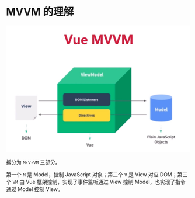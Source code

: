 # MVVM 的理解

![MVVM理解](./images/mvvm.png)

拆分为 `M-V-VM` 三部分。

第一个 `M` 是 Model，控制 JavaScript 对象；第二个 `V` 是 View 对应 DOM；第三个 `VM` 由 Vue 框架控制，实现了事件监听通过 View 控制 Model，也实现了指令通过 Model 控制 View。
